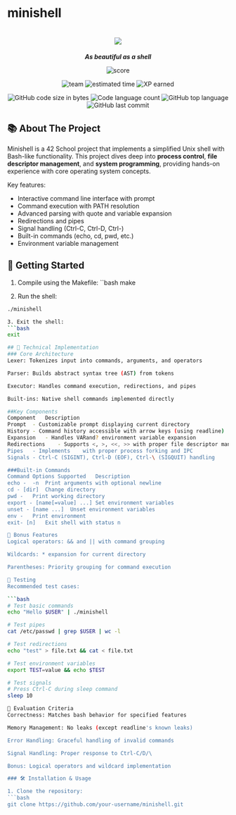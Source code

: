 # minishell

<h1 align="center">
	<img src="https://github.com/lkilpela/42-project-badges/blob/main/badges/minishellm.png" />
</h1>

<p align="center">
	<b><i>As beautiful as a shell</i></b><br>
</p>

<p align="center">
    <img alt="score" src="https://img.shields.io/badge/score-100%2F100-brightgreen" />
<p align="center">
    <img alt="team" src="https://img.shields.io/badge/team-2%20members-yellow" />
    <img alt="estimated time" src="https://img.shields.io/badge/time%20spent-300%20hours-blue" />
    <img alt="XP earned" src="https://img.shields.io/badge/XP%20earned-2016-orange" />
<p align="center">
	<img alt="GitHub code size in bytes" src="https://img.shields.io/github/languages/code-size/your-username/minishell?color=lightblue" />
	<img alt="Code language count" src="https://img.shields.io/github/languages/count/your-username/minishell?color=yellow" />
	<img alt="GitHub top language" src="https://img.shields.io/github/languages/top/your-username/minishell?color=blue" />
	<img alt="GitHub last commit" src="https://img.shields.io/github/last-commit/your-username/minishell?color=green" />
</p>

## 📚 About The Project

Minishell is a 42 School project that implements a simplified Unix shell with Bash-like functionality. This project dives deep into **process control**, **file descriptor management**, and **system programming**, providing hands-on experience with core operating system concepts.

Key features:
- Interactive command line interface with prompt
- Command execution with PATH resolution
- Advanced parsing with quote and variable expansion
- Redirections and pipes
- Signal handling (Ctrl-C, Ctrl-D, Ctrl-\)
- Built-in commands (echo, cd, pwd, etc.)
- Environment variable management

## 🏁 Getting Started

1. Compile using the Makefile:
``bash
make

2. Run the shell:
```bash
./minishell

3. Exit the shell:
```bash
exit

## 🧠 Technical Implementation
### Core Architecture
Lexer: Tokenizes input into commands, arguments, and operators

Parser: Builds abstract syntax tree (AST) from tokens

Executor: Handles command execution, redirections, and pipes

Built-ins: Native shell commands implemented directly

##Key Components
Component	Description
Prompt	- Customizable prompt displaying current directory
History	- Command history accessible with arrow keys (using readline)
Expansion	- Handles VARand? environment variable expansion
Redirections	- Supports <, >, <<, >> with proper file descriptor management
Pipes	- Implements	with proper process forking and IPC
Signals	- Ctrl-C (SIGINT), Ctrl-D (EOF), Ctrl-\ (SIGQUIT) handling

###Built-in Commands
Command	Options Supported	Description
echo -	-n	Print arguments with optional newline
cd - [dir]	Change directory
pwd	-	Print working directory
export - [name[=value] ...]	Set environment variables
unset - [name ...]	Unset environment variables
env	-	Print environment
exit- [n]	Exit shell with status n

🚀 Bonus Features
Logical operators: && and || with command grouping

Wildcards: * expansion for current directory

Parentheses: Priority grouping for command execution

🧪 Testing
Recommended test cases:

```bash
# Test basic commands
echo "Hello $USER" | ./minishell

# Test pipes
cat /etc/passwd | grep $USER | wc -l

# Test redirections
echo "test" > file.txt && cat < file.txt

# Test environment variables
export TEST=value && echo $TEST

# Test signals
# Press Ctrl-C during sleep command
sleep 10

📝 Evaluation Criteria
Correctness: Matches bash behavior for specified features

Memory Management: No leaks (except readline's known leaks)

Error Handling: Graceful handling of invalid commands

Signal Handling: Proper response to Ctrl-C/D/\

Bonus: Logical operators and wildcard implementation

### 🛠️ Installation & Usage

1. Clone the repository:
```bash
git clone https://github.com/your-username/minishell.git
